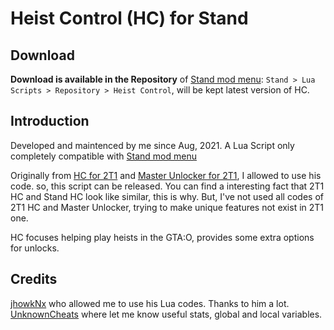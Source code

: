 # Heist Control (HC) for Stand


## Download

**Download is available in the Repository** of [Stand mod menu](https://stand.gg): `Stand > Lua Scripts > Repository > Heist Control`, will be kept latest version of HC.


## Introduction

Developed and maintenced by me since Aug, 2021.
A Lua Script only completely compatible with [Stand mod menu](https://stand.gg)

Originally from [HC for 2T1](https://github.com/jhowkNx/Heist-Control-v2) and [Master Unlocker for 2T1](https://github.com/jhowkNx/Master-Unlocker), I allowed to use his code. so, this script can be released. You can find a interesting fact that 2T1 HC and Stand HC look like similar, this is why.
But, I've not used all codes of 2T1 HC and Master Unlocker, trying to make unique features not exist in 2T1 one.

HC focuses helping play heists in the GTA:O, provides some extra options for unlocks.


## Credits

[jhowkNx](https://github.com/jhowkNx/) who allowed me to use his Lua codes. Thanks to him a lot.
[UnknownCheats](https://www.unknowncheats.me/forum/grand-theft-auto-v) where let me know useful stats, global and local variables.
